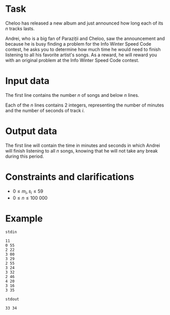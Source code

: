 
# Task

Cheloo has released a new album and just announced how long each of its $n$ tracks lasts.

Andrei, who is a big fan of Paraziții and Cheloo, saw the announcement and because he is busy finding a problem for the Info Winter Speed Code contest, he asks you to determine how much time he would need to finish listening to all his favorite artist's songs. As a reward, he will reward you with an original problem at the Info Winter Speed Code contest.

# Input data

The first line contains the number $n$ of songs and below $n$ lines.

Each of the $n$ lines contains 2 integers, representing the number of minutes and the number of seconds of track $i$.

# Output data

The first line will contain the time in minutes and seconds in which Andrei will finish listening to all $n$ songs, knowing that he will not take any break during this period.

# Constraints and clarifications

* $0 \leq m_i, s_i \leq 59$
* $0 \leq n \leq 100\ 000$

# Example

`stdin`
```
11
0 55
2 22
3 00
3 29
2 55
3 24
3 32
2 46
4 20
3 16
3 35
```

`stdout`
```
33 34
```

